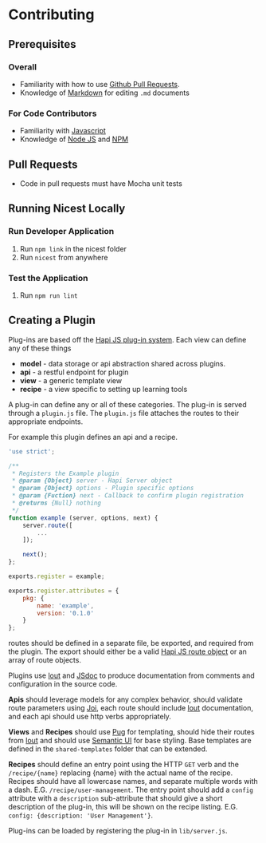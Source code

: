 # Contributing

## Prerequisites

### Overall

* Familiarity with how to use [Github Pull Requests](https://help.github.com/articles/using-pull-requests/).
* Knowledge of [Markdown](https://help.github.com/articles/markdown-basics/) for editing `.md` documents

### For Code Contributors

* Familiarity with [Javascript](https://developer.mozilla.org/en-US/docs/Web/JavaScript)
* Knowledge of [Node JS](https://nodejs.org/documentation/) and [NPM](https://docs.npmjs.com/)

## Pull Requests

* Code in pull requests must have Mocha unit tests

## Running Nicest Locally

### Run Developer Application

1. Run `npm link` in the nicest folder
2. Run `nicest` from anywhere

### Test the Application

1. Run `npm run lint`

## Creating a Plugin

Plug-ins are based off the [Hapi JS plug-in system](http://hapijs.com/tutorials/plugins).
Each view can define any of these things

* **model** - data storage or api abstraction shared across plugins.
* **api** - a restful endpoint for plugin
* **view** - a generic template view
* **recipe** - a view specific to setting up learning tools

A plug-in can define any or all of these categories.
The plug-in is served through a `plugin.js` file.
The `plugin.js` file attaches the routes to their appropriate endpoints.

For example this plugin defines an api and a recipe.

``` js
'use strict';

/**
 * Registers the Example plugin
 * @param {Object} server - Hapi Server object
 * @param {Object} options - Plugin specific options
 * @param {Fuction} next - Callback to confirm plugin registration
 * @returns {Null} nothing
 */
function example (server, options, next) {
    server.route([
        ...
    ]);

    next();
};

exports.register = example;

exports.register.attributes = {
    pkg: {
        name: 'example',
        version: '0.1.0'
    }
};
```

routes should be defined in a separate file, be exported, and required from the plugin.
The export should either be a valid [Hapi JS route object](http://hapijs.com/tutorials/routing)
or an array of route objects.

Plugins use [lout](https://github.com/hapijs/lout) and [JSdoc](https://github.com/jsdoc3/jsdoc)
to produce documentation from comments and configuration in the source code.

**Apis** should leverage models for any complex behavior, should validate route parameters using
[Joi](https://github.com/hapijs/joi), each route should include [lout](http://hapijs.com/tutorials/routing#config)
documentation, and each api should use http verbs appropriately.

**Views** and **Recipes** should use [Pug](http://jade-lang.com/reference/) for templating, should hide their routes
from [lout](https://github.com/hapijs/lout#ignoring-a-route-in-documentation) and should use
[Semantic UI](http://semantic-ui.com/) for base styling. Base templates are defined in the `shared-templates` folder
that can be extended.

**Recipes** should define an entry point using the HTTP `GET` verb and the `/recipe/{name}` replacing {name} with the
actual name of the recipe. Recipes should have all lowercase names, and separate multiple words with a dash. E.G.
`/recipe/user-management`. The entry point should add a `config` attribute with a `description` sub-attribute that
should give a short description of the plug-in, this will be shown on the recipe listing. E.G.
`config: {description: 'User Management'}`.

 Plug-ins can be loaded by registering the plug-in in `lib/server.js`.
